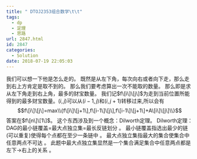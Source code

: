 ```yaml
---
title: " DTOJ2353组合数学\t\t"
tags:
  - dp
  - 定理
  - 思路
url: 2847.html
id: 2847
categories:
  - Solution
date: 2018-07-19 22:05:03
---
```


我们可以想一下他是怎么走的。 既然是从左下角，每次向右或者向下走，那么走到右上方肯定是取不到的。 那么我们要考虑算出一次不能取的数量。 那么即是求从左下角走到右上角，最多的财宝数量。 我们记$f\[i\]\[j\]$为走到当前位置所能得到的最多财宝数量。$(i,j)$可以从$(i-1,j)$和$(i,j+1)$转移过来,所以会有 $$f\[i\]\[j\]=max\\{f\[i\]\[j+1\],f\[i-1\]\[j\],f\[i-1\]\[j+1\]+A\[i\]\[j\]\\}$$ 答案在$f\[n\]\[1\]$。 这个东西涉及到一个概念：Dilworth定理。 Dilworth定理：DAG的最小链覆盖=最大点独立集=最长反链划分 。 最小链覆盖指选出最少的链(可以重复)使得每个点都在至少一条链中 。 最大点独立集指最大的集合使集合中任意两点不可达 。 此题中最大点独立集显然是一个集合满足集合中任意两点都是左下->右上的关系 。